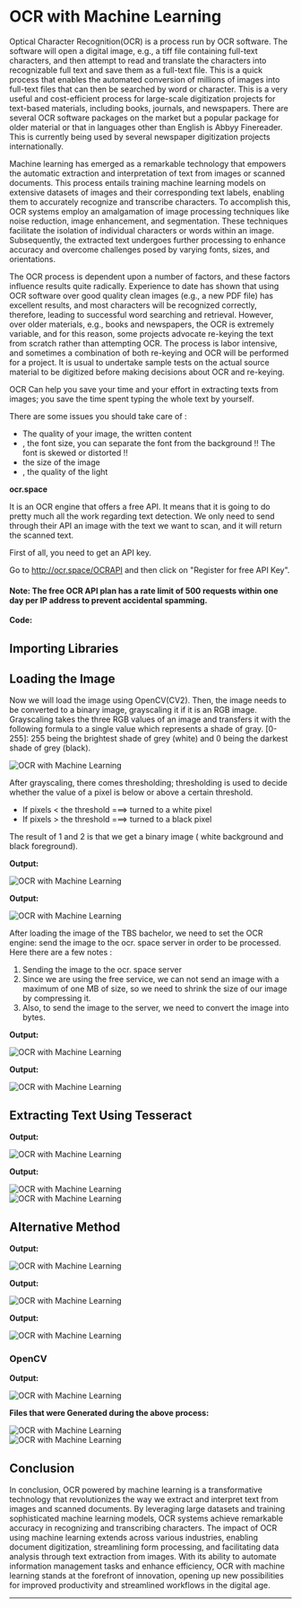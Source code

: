 # OCR with Machine Learning 

Optical Character Recognition(OCR) is a process run by OCR software. The software will open a digital image, e.g., a tiff file containing full-text characters, and then attempt to read and translate the characters into recognizable full text and save them as a full-text file. This is a quick process that enables the automated conversion of millions of images into full-text files that can then be searched by word or character. This is a very useful and cost-efficient process for large-scale digitization projects for text-based materials, including books, journals, and newspapers. There are several OCR software packages on the market but a popular package for older material or that in languages other than English is Abbyy Finereader. This is currently being used by several newspaper digitization projects internationally.

Machine learning has emerged as a remarkable technology that empowers the automatic extraction and interpretation of text from images or scanned documents. This process entails training machine learning models on extensive datasets of images and their corresponding text labels, enabling them to accurately recognize and transcribe characters. To accomplish this, OCR systems employ an amalgamation of image processing techniques like noise reduction, image enhancement, and segmentation. These techniques facilitate the isolation of individual characters or words within an image. Subsequently, the extracted text undergoes further processing to enhance accuracy and overcome challenges posed by varying fonts, sizes, and orientations.

The OCR process is dependent upon a number of factors, and these factors influence results quite radically. Experience to date has shown that using OCR software over good quality clean images (e.g., a new PDF file) has excellent results, and most characters will be recognized correctly, therefore, leading to successful word searching and retrieval. However, over older materials, e.g., books and newspapers, the OCR is extremely variable, and for this reason, some projects advocate re-keying the text from scratch rather than attempting OCR. The process is labor intensive, and sometimes a combination of both re-keying and OCR will be performed for a project. It is usual to undertake sample tests on the actual source material to be digitized before making decisions about OCR and re-keying.

OCR Can help you save your time and your effort in extracting texts from images; you save the time spent typing the whole text by yourself.

There are some issues you should take care of :

*   The quality of your image, the written content
*   , the font size, you can separate the font from the background !! The font is skewed or distorted !!
*   the size of the image
*   , the quality of the light

**ocr.space**

It is an OCR engine that offers a free API. It means that it is going to do pretty much all the work regarding text detection. We only need to send through their API an image with the text we want to scan, and it will return the scanned text.

First of all, you need to get an API key.

Go to http://ocr.space/OCRAPI and then click on "Register for free API Key".

#### Note: The free OCR API plan has a rate limit of 500 requests within one day per IP address to prevent accidental spamming.

**Code:**

Importing Libraries
-------------------

Loading the Image
-----------------

Now we will load the image using OpenCV(CV2). Then, the image needs to be converted to a binary image, grayscaling it if it is an RGB image. Grayscaling takes the three RGB values of an image and transfers it with the following formula to a single value which represents a shade of gray. \[0-255\]: 255 being the brightest shade of grey (white) and 0 being the darkest shade of grey (black).

![OCR with Machine Learning](https://static.javatpoint.com/tutorial/machine-learning/images/ocr-with-machine-learning2.png)

After grayscaling, there comes thresholding; thresholding is used to decide whether the value of a pixel is below or above a certain threshold.

*   If pixels < the threshold ===> turned to a white pixel
*   If pixels > the threshold ===> turned to a black pixel

The result of 1 and 2 is that we get a binary image ( white background and black foreground).

**Output:**

![OCR with Machine Learning](https://static.javatpoint.com/tutorial/machine-learning/images/ocr-with-machine-learning3.png)

**Output:**

![OCR with Machine Learning](https://static.javatpoint.com/tutorial/machine-learning/images/ocr-with-machine-learning4.png)

After loading the image of the TBS bachelor, we need to set the OCR engine: send the image to the ocr. space server in order to be processed. Here there are a few notes :

1.  Sending the image to the ocr. space server
2.  Since we are using the free service, we can not send an image with a maximum of one MB of size, so we need to shrink the size of our image by compressing it.
3.  Also, to send the image to the server, we need to convert the image into bytes.

**Output:**

![OCR with Machine Learning](https://static.javatpoint.com/tutorial/machine-learning/images/ocr-with-machine-learning5.png)

**Output:**

![OCR with Machine Learning](https://static.javatpoint.com/tutorial/machine-learning/images/ocr-with-machine-learning6.png)

Extracting Text Using Tesseract
-------------------------------

**Output:**

![OCR with Machine Learning](https://static.javatpoint.com/tutorial/machine-learning/images/ocr-with-machine-learning7.png)

**Output:**

![OCR with Machine Learning](https://static.javatpoint.com/tutorial/machine-learning/images/ocr-with-machine-learning8.png)  
![OCR with Machine Learning](https://static.javatpoint.com/tutorial/machine-learning/images/ocr-with-machine-learning9.png)  

Alternative Method
------------------

**Output:**

![OCR with Machine Learning](https://static.javatpoint.com/tutorial/machine-learning/images/ocr-with-machine-learning10.png)

**Output:**

![OCR with Machine Learning](https://static.javatpoint.com/tutorial/machine-learning/images/ocr-with-machine-learning11.png)

**Output:**

![OCR with Machine Learning](https://static.javatpoint.com/tutorial/machine-learning/images/ocr-with-machine-learning12.png)

### OpenCV

**Output:**

![OCR with Machine Learning](https://static.javatpoint.com/tutorial/machine-learning/images/ocr-with-machine-learning13.png)

**Files that were Generated during the above process:**

![OCR with Machine Learning](https://static.javatpoint.com/tutorial/machine-learning/images/ocr-with-machine-learning14.png)  
![OCR with Machine Learning](https://static.javatpoint.com/tutorial/machine-learning/images/ocr-with-machine-learning15.png)

Conclusion
----------

In conclusion, OCR powered by machine learning is a transformative technology that revolutionizes the way we extract and interpret text from images and scanned documents. By leveraging large datasets and training sophisticated machine learning models, OCR systems achieve remarkable accuracy in recognizing and transcribing characters. The impact of OCR using machine learning extends across various industries, enabling document digitization, streamlining form processing, and facilitating data analysis through text extraction from images. With its ability to automate information management tasks and enhance efficiency, OCR with machine learning stands at the forefront of innovation, opening up new possibilities for improved productivity and streamlined workflows in the digital age.

* * *